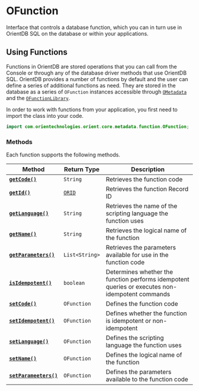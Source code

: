 
# OFunction

Interface that controls a database function, which you can in turn use in OrientDB SQL on the database or within your applications.

## Using Functions

Functions in OrientDB are stored operations that you can call from the Console or through any of the database driver methods that use OrientDB SQL.  OrientDB provides a number of functions by default and the user can define a series of additional functions as need.  They are stored in the database as a series of `OFunction` instances accessible through [`OMetadata`](OMetadata.md) and the [`OFunctionLibrary`](OFunctionLibrary.md).

In order to work with functions from your application, you first need to import the class into your code.

```java
import com.orientechnologies.orient.core.metadata.function.OFunction;
```

### Methods

Each function supports the following methods.


| Method | Return Type | Description |
|---|---|---|
| [**`getCode()`**](OFunction/getCode.md) | `String` | Retrieves the function code |
| [**`getId()`**](OFunction/getId.md) | [`ORID`](ORID.md)  | Retrieves the function Record ID |
| [**`getLanguage()`**](OFunction/getLanguage.md) | `String` | Retrieves the name of the scripting language the function uses |
| [**`getName()`**](OFunction/getName.md) | `String` | Retrieves the logical name of the function |
| [**`getParameters()`**](OFunction/getParameters.md) | `List<String>` | Retrieves the parameters available for use in the function code |
| [**`isIdempotent()`**](OFunction/isIdempotent.md) | `boolean` | Determines whether the function performs idempotent queries or executes non-idempotent commands |
| [**`setCode()`**](OFunction/setCode.md) | `OFunction` | Defines the function code |
| [**`setIdempotent()`**](OFunction/setIdempotent.md) | `OFunction` | Defines whether the function is idempotent or non-idempotent |
| [**`setLanguage()`**](OFunction/setLanguage.md) | `OFunction` | Defines the scripting language the function uses |
| [**`setName()`**](OFunction/setName.md) | `OFunction` | Defines the logical name of the function |
| [**`setParameeters()`**](OFunction/setParameters.md) | `OFunction` | Defines the parameters available to the function code |

